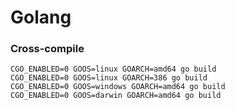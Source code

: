 # Golang

### Cross-compile

```
CGO_ENABLED=0 GOOS=linux GOARCH=amd64 go build
CGO_ENABLED=0 GOOS=linux GOARCH=386 go build
CGO_ENABLED=0 GOOS=windows GOARCH=amd64 go build
CGO_ENABLED=0 GOOS=darwin GOARCH=amd64 go build
```